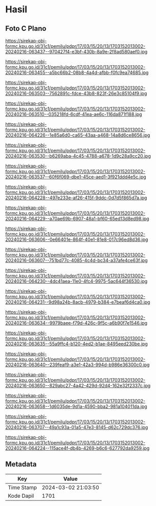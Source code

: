 # Hasil

## Foto C Plano

https://sirekap-obj-formc.kpu.go.id/31c1/pemilu/pdpr/17/03/15/20/13/1703152013002-20240216-063437--970427f4-e3bf-430b-8a9e-2f8ad580aef0.jpg

https://sirekap-obj-formc.kpu.go.id/31c1/pemilu/pdpr/17/03/15/20/13/1703152013002-20240216-063455--a5bc66b2-08b8-4a4d-afbb-f0fc9ea74685.jpg

https://sirekap-obj-formc.kpu.go.id/31c1/pemilu/pdpr/17/03/15/20/13/1703152013002-20240216-063503--7562891c-fdce-43b8-823f-26e3c85104f9.jpg

https://sirekap-obj-formc.kpu.go.id/31c1/pemilu/pdpr/17/03/15/20/13/1703152013002-20240216-063510--035218fd-6cdf-41ea-ae6c-116da871f188.jpg

https://sirekap-obj-formc.kpu.go.id/31c1/pemilu/pdpr/17/03/15/20/13/1703152013002-20240216-064226--1e85a6d0-ca65-43aa-a468-14a8d6ce8656.jpg

https://sirekap-obj-formc.kpu.go.id/31c1/pemilu/pdpr/17/03/15/20/13/1703152013002-20240216-063530--b6269aba-4c45-4788-a678-1d9c28a9cc20.jpg

https://sirekap-obj-formc.kpu.go.id/31c1/pemilu/pdpr/17/03/15/20/13/1703152013002-20240216-063537--60f6f069-dbe1-45ce-aed1-3f921ddd4e5c.jpg

https://sirekap-obj-formc.kpu.go.id/31c1/pemilu/pdpr/17/03/15/20/13/1703152013002-20240216-064228--497e233e-af26-415f-9ddc-0d7d5f865d7a.jpg

https://sirekap-obj-formc.kpu.go.id/31c1/pemilu/pdpr/17/03/15/20/13/1703152013002-20240216-064229--a70ae69b-6907-48a1-bf60-65ed13d8ed98.jpg

https://sirekap-obj-formc.kpu.go.id/31c1/pemilu/pdpr/17/03/15/20/13/1703152013002-20240216-063606--0e66401e-864f-40e1-81e8-017c96ed8d36.jpg

https://sirekap-obj-formc.kpu.go.id/31c1/pemilu/pdpr/17/03/15/20/13/1703152013002-20240216-063607--751bd77c-4085-4c4d-bc34-a37afe4ce63f.jpg

https://sirekap-obj-formc.kpu.go.id/31c1/pemilu/pdpr/17/03/15/20/13/1703152013002-20240216-064230--4dc41aea-11e0-4fc4-9975-5ac644f36530.jpg

https://sirekap-obj-formc.kpu.go.id/31c1/pemilu/pdpr/17/03/15/20/13/1703152013002-20240216-064231--9d98a24b-8acb-4979-b384-e7beaf6d4ca0.jpg

https://sirekap-obj-formc.kpu.go.id/31c1/pemilu/pdpr/17/03/15/20/13/1703152013002-20240216-063634--9979baee-f79d-426c-9f5c-a6b90f7e1546.jpg

https://sirekap-obj-formc.kpu.go.id/31c1/pemilu/pdpr/17/03/15/20/13/1703152013002-20240216-063635--55a9ffc4-b120-4ed2-b1ae-8495eed230be.jpg

https://sirekap-obj-formc.kpu.go.id/31c1/pemilu/pdpr/17/03/15/20/13/1703152013002-20240216-063640--239feaf9-a3e1-42a3-994d-b986e36300c0.jpg

https://sirekap-obj-formc.kpu.go.id/31c1/pemilu/pdpr/17/03/15/20/13/1703152013002-20240216-063650--829abc27-4a42-429d-92d4-162e32f2337c.jpg

https://sirekap-obj-formc.kpu.go.id/31c1/pemilu/pdpr/17/03/15/20/13/1703152013002-20240216-063658--1d6035de-9d1a-4590-bba2-981a104011da.jpg

https://sirekap-obj-formc.kpu.go.id/31c1/pemilu/pdpr/17/03/15/20/13/1703152013002-20240216-063707--49a1c93a-01a5-47e3-8145-d62c729dc376.jpg

https://sirekap-obj-formc.kpu.go.id/31c1/pemilu/pdpr/17/03/15/20/13/1703152013002-20240216-064224--115ace4f-db4b-4269-b6c6-627792da9259.jpg


## Metadata

| Key        | Value               |
| ---------- | ------------------- |
| Time Stamp | 2024-03-02 21:03:50 |
| Kode Dapil | 1701                |



